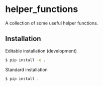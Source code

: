 # helper_functions
A collection of some useful helper functions.

## Installation
Editable installation (development)
``` bash
$ pip install -e .
```
Standard installation
``` bash
$ pip install .
```